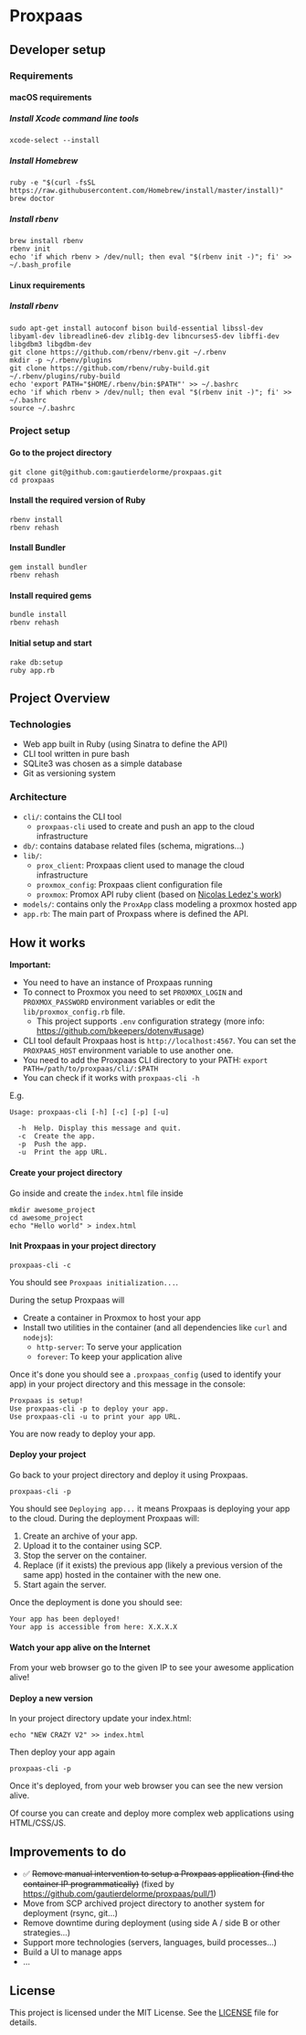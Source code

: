 # Proxpaas

## Developer setup

### Requirements

#### macOS requirements

##### Install Xcode command line tools

    xcode-select --install

##### Install Homebrew

    ruby -e "$(curl -fsSL https://raw.githubusercontent.com/Homebrew/install/master/install)"
    brew doctor

##### Install rbenv

    brew install rbenv
    rbenv init
    echo 'if which rbenv > /dev/null; then eval "$(rbenv init -)"; fi' >> ~/.bash_profile


#### Linux requirements

##### Install rbenv

    sudo apt-get install autoconf bison build-essential libssl-dev libyaml-dev libreadline6-dev zlib1g-dev libncurses5-dev libffi-dev libgdbm3 libgdbm-dev
    git clone https://github.com/rbenv/rbenv.git ~/.rbenv
    mkdir -p ~/.rbenv/plugins
    git clone https://github.com/rbenv/ruby-build.git ~/.rbenv/plugins/ruby-build
    echo 'export PATH="$HOME/.rbenv/bin:$PATH"' >> ~/.bashrc
    echo 'if which rbenv > /dev/null; then eval "$(rbenv init -)"; fi' >> ~/.bashrc
    source ~/.bashrc

### Project setup

#### Go to the project directory

    git clone git@github.com:gautierdelorme/proxpaas.git
    cd proxpaas

#### Install the required version of Ruby

    rbenv install
    rbenv rehash

#### Install Bundler

    gem install bundler
    rbenv rehash

#### Install required gems

    bundle install
    rbenv rehash

#### Initial setup and start

    rake db:setup
    ruby app.rb


## Project Overview

### Technologies

- Web app built in Ruby (using Sinatra to define the API)
- CLI tool written in pure bash
- SQLite3 was chosen as a simple database
- Git as versioning system

### Architecture

- `cli/`: contains the CLI tool
  - `proxpaas-cli` used to create and push an app to the cloud infrastructure
- `db/`: contains database related files (schema, migrations...)
- `lib/`:
  - `prox_client`: Proxpaas client used to manage the cloud infrastructure
  - `proxmox_config`: Proxpaas client configuration file
  - `proxmox`: Promox API ruby client (based on [Nicolas Ledez's work](https://github.com/nledez/proxmox))
- `models/`: contains only the `ProxApp` class modeling a proxmox hosted app
- `app.rb`: The main part of Proxpass where is defined the API.

## How it works

**Important:**

- You need to have an instance of Proxpaas running
- To connect to Proxmox you need to set `PROXMOX_LOGIN` and `PROXMOX_PASSWORD` environment variables or edit the `lib/proxmox_config.rb` file.
  - This project supports `.env` configuration strategy (more info: https://github.com/bkeepers/dotenv#usage)
- CLI tool default Proxpaas host is `http://localhost:4567`. You can set the `PROXPAAS_HOST` environment variable to use another one.
- You need to add the Proxpaas CLI directory to your PATH: `export PATH=/path/to/proxpaas/cli/:$PATH`
- You can check if it works with `proxpaas-cli -h`

E.g.

    Usage: proxpaas-cli [-h] [-c] [-p] [-u]

      -h  Help. Display this message and quit.
      -c  Create the app.
      -p  Push the app.
      -u  Print the app URL.


#### Create your project directory

Go inside and create the `index.html` file inside

    mkdir awesome_project
    cd awesome_project
    echo "Hello world" > index.html

#### Init Proxpaas in your project directory

    proxpaas-cli -c

You should see `Proxpaas initialization...`.

During the setup Proxpaas will
- Create a container in Proxmox to host your app
- Install two utilities in the container (and all dependencies like `curl` and `nodejs`):
  - `http-server`: To serve your application
  - `forever`: To keep your application alive


Once it's done  you should see a `.proxpaas_config` (used to identify your app) in your project directory and this message in the console:

    Proxpaas is setup!
    Use proxpaas-cli -p to deploy your app.
    Use proxpaas-cli -u to print your app URL.

You are now ready to deploy your app.

#### Deploy your project

Go back to your project directory and deploy it using Proxpaas.

    proxpaas-cli -p

You should see `Deploying app...` it means Proxpaas is deploying your app to the cloud.
During the deployment Proxpaas will:


1. Create an archive of your app.
1. Upload it to the container using SCP.
1. Stop the server on the container.
1. Replace (if it exists) the previous app (likely a previous version of the same app) hosted in the container with the new one.
1. Start again the server.

Once the deployment is done you should see:

    Your app has been deployed!
    Your app is accessible from here: X.X.X.X

#### Watch your app alive on the Internet

From your web browser go to the given IP to see your awesome application alive!

#### Deploy a new version

In your project directory update your index.html:

    echo "NEW CRAZY V2" >> index.html

Then deploy your app again

    proxpaas-cli -p

Once it's deployed, from your web browser you can see the new version alive.


Of course you can create and deploy more complex web applications using HTML/CSS/JS.


## Improvements to do

- ✅ ~~Remove manual intervention to setup a Proxpaas application (find the container IP programmatically)~~ (fixed by https://github.com/gautierdelorme/proxpaas/pull/1)
- Move from SCP archived project directory to another system for deployment (rsync, git...)
- Remove downtime during deployment (using side A / side B or other strategies...)
- Support more technologies (servers, languages, build processes...)
- Build a UI to manage apps
- ...

## License

This project is licensed under the MIT License. See the [LICENSE](LICENSE) file for details.
